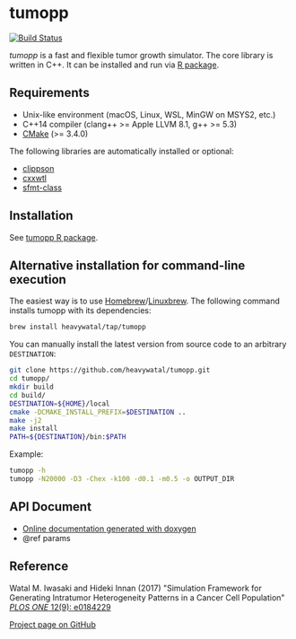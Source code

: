 # tumopp

[![Build Status](https://travis-ci.org/heavywatal/tumopp.svg?branch=master)](https://travis-ci.org/heavywatal/tumopp)

*tumopp* is a fast and flexible tumor growth simulator.
The core library is written in C++.
It can be installed and run via [R package](https://github.com/heavywatal/rtumopp/).


## Requirements

- Unix-like environment (macOS, Linux, WSL, MinGW on MSYS2, etc.)
- C++14 compiler (clang++ >= Apple LLVM 8.1, g++ >= 5.3)
- [CMake](https://cmake.org/) (>= 3.4.0)

The following libraries are automatically installed or optional:

- [clippson](https://github.com/heavywatal/clippson)
- [cxxwtl](https://github.com/heavywatal/cxxwtl)
- [sfmt-class](https://github.com/heavywatal/sfmt-class)


## Installation

See [tumopp R package](https://github.com/heavywatal/rtumopp/).


## Alternative installation for command-line execution

The easiest way is to use [Homebrew](https://brew.sh/)/[Linuxbrew](http://linuxbrew.sh/).
The following command installs tumopp with its dependencies:
```sh
brew install heavywatal/tap/tumopp
```

You can manually install the latest version from source code to an arbitrary `DESTINATION`:
```sh
git clone https://github.com/heavywatal/tumopp.git
cd tumopp/
mkdir build
cd build/
DESTINATION=${HOME}/local
cmake -DCMAKE_INSTALL_PREFIX=$DESTINATION ..
make -j2
make install
PATH=${DESTINATION}/bin:$PATH
```

Example:
```sh
tumopp -h
tumopp -N20000 -D3 -Chex -k100 -d0.1 -m0.5 -o OUTPUT_DIR
```


## API Document

- [Online documentation generated with doxygen](https://heavywatal.github.io/tumopp/)
- @ref params


## Reference

Watal M. Iwasaki and Hideki Innan (2017)
"Simulation Framework for Generating Intratumor Heterogeneity Patterns in a Cancer Cell Population"
[*PLOS ONE* 12(9): e0184229](https://doi.org/10.1371/journal.pone.0184229)

[Project page on GitHub](https://github.com/heavywatal/tumopp)
